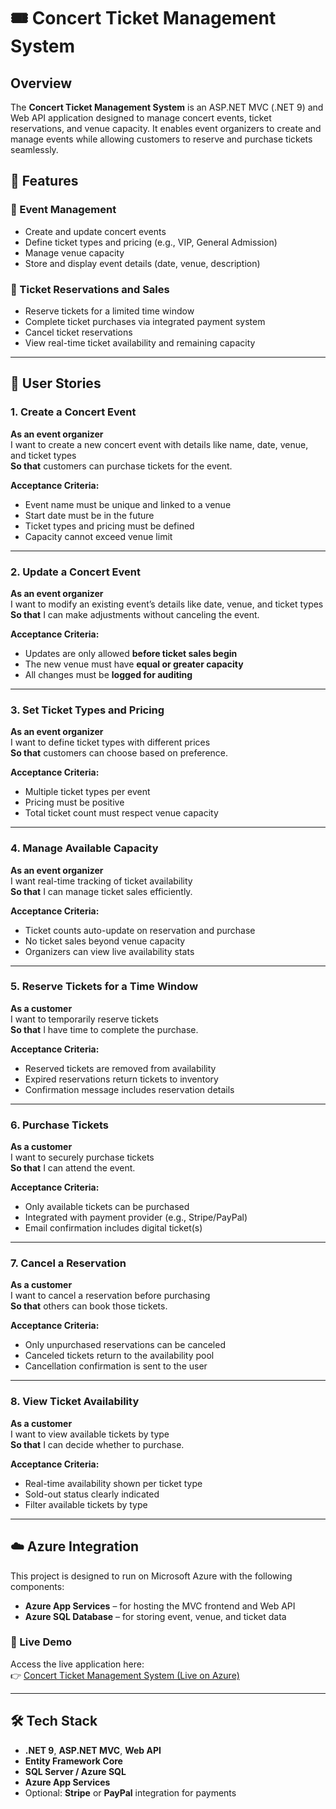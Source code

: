 # 🎟️ Concert Ticket Management System

## Overview
The **Concert Ticket Management System** is an ASP.NET MVC (.NET 9) and Web API application designed to manage concert events, ticket reservations, and venue capacity. It enables event organizers to create and manage events while allowing customers to reserve and purchase tickets seamlessly.

## 🚀 Features

### 🎫 Event Management
- Create and update concert events
- Define ticket types and pricing (e.g., VIP, General Admission)
- Manage venue capacity
- Store and display event details (date, venue, description)

### 🛒 Ticket Reservations and Sales
- Reserve tickets for a limited time window
- Complete ticket purchases via integrated payment system
- Cancel ticket reservations
- View real-time ticket availability and remaining capacity

---

## 👤 User Stories

### 1. Create a Concert Event
**As an event organizer**  
I want to create a new concert event with details like name, date, venue, and ticket types  
**So that** customers can purchase tickets for the event.

**Acceptance Criteria:**
- Event name must be unique and linked to a venue
- Start date must be in the future
- Ticket types and pricing must be defined
- Capacity cannot exceed venue limit

---

### 2. Update a Concert Event
**As an event organizer**  
I want to modify an existing event’s details like date, venue, and ticket types  
**So that** I can make adjustments without canceling the event.

**Acceptance Criteria:**
- Updates are only allowed **before ticket sales begin**
- The new venue must have **equal or greater capacity**
- All changes must be **logged for auditing**

---

### 3. Set Ticket Types and Pricing
**As an event organizer**  
I want to define ticket types with different prices  
**So that** customers can choose based on preference.

**Acceptance Criteria:**
- Multiple ticket types per event
- Pricing must be positive
- Total ticket count must respect venue capacity

---

### 4. Manage Available Capacity
**As an event organizer**  
I want real-time tracking of ticket availability  
**So that** I can manage ticket sales efficiently.

**Acceptance Criteria:**
- Ticket counts auto-update on reservation and purchase
- No ticket sales beyond venue capacity
- Organizers can view live availability stats

---

### 5. Reserve Tickets for a Time Window
**As a customer**  
I want to temporarily reserve tickets  
**So that** I have time to complete the purchase.

**Acceptance Criteria:**
- Reserved tickets are removed from availability
- Expired reservations return tickets to inventory
- Confirmation message includes reservation details

---

### 6. Purchase Tickets
**As a customer**  
I want to securely purchase tickets  
**So that** I can attend the event.

**Acceptance Criteria:**
- Only available tickets can be purchased
- Integrated with payment provider (e.g., Stripe/PayPal)
- Email confirmation includes digital ticket(s)

---

### 7. Cancel a Reservation
**As a customer**  
I want to cancel a reservation before purchasing  
**So that** others can book those tickets.

**Acceptance Criteria:**
- Only unpurchased reservations can be canceled
- Canceled tickets return to the availability pool
- Cancellation confirmation is sent to the user

---

### 8. View Ticket Availability
**As a customer**  
I want to view available tickets by type  
**So that** I can decide whether to purchase.

**Acceptance Criteria:**
- Real-time availability shown per ticket type
- Sold-out status clearly indicated
- Filter available tickets by type

---

## ☁️ Azure Integration

This project is designed to run on Microsoft Azure with the following components:

- **Azure App Services** – for hosting the MVC frontend and Web API
- **Azure SQL Database** – for storing event, venue, and ticket data

### 🔗 Live Demo
Access the live application here:  
👉 [Concert Ticket Management System (Live on Azure)]([https://your-azure-app-url.azurewebsites.net](https://concertticketwebapi-cjhtewe8cpfyfqe3.westus2-01.azurewebsites.net/))

---

## 🛠 Tech Stack

- **.NET 9**, **ASP.NET MVC**, **Web API**
- **Entity Framework Core**
- **SQL Server / Azure SQL**
- **Azure App Services**
- Optional: **Stripe** or **PayPal** integration for payments
